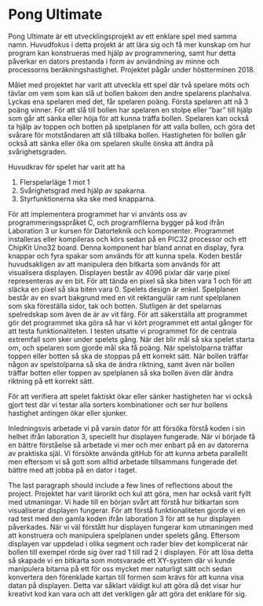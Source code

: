 # Pong Ultimate

Pong Ultimate är ett utvecklingsprojekt av ett enklare spel med samma namn. Huvudfokus i detta projekt är att lära sig och få mer kunskap om hur program kan konstrueras med hjälp av programmering, samt hur detta påverkar en dators prestanda i form av användning av minne och processorns beräkningshastighet. Projektet pågår under höstterminen 2018.

Målet med projektet har varit att utveckla ett spel där två spelare möts och tävlar om vem som kan slå ut bollen bakom den andre spelarens planhalva. Lyckas ena spelaren med det, får spelaren poäng. Första spelaren att nå 3 poäng vinner. För att slå till bollen har spelaren en stolpe eller ”bar” till hjälp som går att sänka eller höja för att kunna träffa bollen. Spelaren kan också ta hjälp av toppen och botten på spelplanen för att valla bollen, och göra det svårare för motståndaren att slå tillbaka bollen. Hastigheten för bollen går också att sänka eller öka om spelaren skulle önska att ändra på svårighetsgraden.

Huvudkrav för spelet har varit att ha

1. Flerspelarläge 1 mot 1
2. Svårighetsgrad med hjälp av spakarna.
3. Styrfunktionerna ska ske med knapparna.

För att implementera programmet har vi använts oss av programmeringsspråket C, och programfilerna bygger på kod ifrån Laboration 3 ur kursen för Datorteknik och komponenter. Programmet installeras eller kompileras och körs sedan på en PIC32 processor och ett ChipKit Uno32 board. Denna komponent har bland annat en display, fyra knappar och fyra spakar som används för att kunna spela.
Koden består huvudsakligen av att manipulera den bitkarta som används för att visualisera displayen. Displayen består av 4096 pixlar där varje pixel representeras av en bit. För att tända en pixel så ska biten vara 1 och för att släcka en pixel så ska biten vara 0.
Spelets design är enkel. Spelplanen består av en svart bakgrund med en vit rektangulär ram runt spelplanen som ska föreställa sidor, tak och botten. Slutligen är det spelarnas spelredskap som även de är av vit färg.
För att säkerställa att programmet gör det programmet ska göra så har vi kört programmet ett antal gånger för att testa funktionaliteten. I testen utsatte vi programmet för de centrala extremfall som sker under spelets gång. När det blir mål så ska spelet starta om, och spelaren som gjorde mål ska få poäng. När spelstolparna träffar toppen eller botten så ska de stoppas på ett korrekt sätt. När bollen träffar någon av spelstolparna så ska de ändra riktning, samt även när bollen träffar botten eller toppen av spelplanen så ska bollen även där ändra riktning på ett korrekt sätt.

För att verifiera att spelet faktiskt ökar eller sänker hastigheten har vi också gjort test där vi testar alla sorters kombinationer och ser hur bollens hastighet antingen ökar eller sjunker.



Inledningsvis arbetade vi på varsin dator för att försöka förstå koden i sin helhet ifrån laboration 3, speciellt hur displayen fungerade. När vi började få en bättre förståelse så arbetade vi mer och mer enbart på en av datorerna av praktiska själ. Vi försökte använda gitHub för att kunna arbeta parallellt men eftersom vi så gott som alltid arbetade tillsammans fungerade det bättre med att jobba på en dator i taget.


The last paragraph should include a few lines of reflections about the project.
Projektet har varit lärorikt och kul att göra, men har också varit fyllt med utmaningar. Vi hade till en början svårt att förstå hur bitkartan som visualiserar displayen fungerar. För att förstå funktionaliteten gjorde vi en rad test med den gamla koden ifrån laboration 3 för att se hur displayen påverkades. När vi väl förstått hur displayen fungerar kom utmaningen med att konstruera och manipulera spelplanen under spelets gång. Eftersom displayen var uppdelad i olika segment och rader blev det komplicerat när bollen till exempel rörde sig över rad 1 till rad 2 i displayen. För att lösa detta så skapade vi en bitkarta som motsvarade ett XY-system där vi kunde manipulera bitarna på ett för oss mycket mer naturligt sätt och sedan konvertera den förenklade kartan till formen som krävs för att kunna visa datan på displayen.
Detta var såklart väldigt kul att göra då det visar hur kreativt kod kan vara och att det verkligen går att göra det enklare för sig.  
